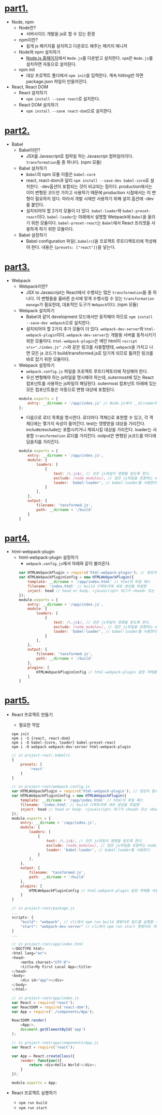 # [part1.](https://www.codecademy.com/articles/react-setup-i)
- Node, npm
	- Node란?
		- 서버사이드 개발을 js로 할 수 있는 환경
	- npm이란?
		- 쉽게 js 패키지를 설치하고 다운로드 해주는 패키지 매니저
	- Node와 npm 설치하기
		- [Node.js 홈페이지](https://nodejs.org/en/)에서 ```Node.js```를 다운받고 설치한다. ```npm```은 ```Node.js```를 설치하면 자동으로 설치된다.
	- npm init
		- 대상 프로젝트 폴더에서 ```npm init```을 입력한다. 계속 hitting만 하면 package.json 파일이 만들어진다.
- React, React DOM
	- React 설치하기
		- ```npm install --save react```로 설치한다.
	- React DOM 설치하기
		- ```npm install --save react-dom```으로 설치한다.

# [part2.](https://www.codecademy.com/articles/react-setup-ii)
- Babel
	- Babel이란?
		- JSX를 Javascript로 컴파일 하는 Javascript 컴파일러이다. ```transformation```들 중 하나다. (npm 모듈)
	- Babel 설치하기
		- ```Babel```의 npm 모듈 이름은 ```babel-core```
		- react, react-dom과 달리 ```npm install --save-dev babel-core```로 설치한다. -dev옵션이 포함되는 것이 비교되는 점이다. production에서는 이미 변형된 코드만 가지고 사용하기 때문에 production 시점에서는 이 변형이 필요하지 않다. 따라서 개발 시에만 사용하기 위해 설치 옵션에 -dev를 붙인다.
		- 설치되어야 할 2가지 모듈이 더 있다. ```babel-loader```와 ```babel-preset-react```이다. ```babel-loader```는 아래에서 설명할 Webpack에 ```Babel```을 올리기 위한 모듈이다. ```babel-preset-react```는 ```Babel```에서 React 프리셋을 사용하게 하기 위한 모듈이다.
	- Babel 설정하기
		- Babel configuration 파일(```.babelrc```)을 프로젝트 루트디렉토리에 작성해야 한다. 내용은 ```{presets: ["react"]}```을 넣는다.
	
# [part3.](https://www.codecademy.com/articles/react-setup-iii)
- Webpack
	- Webpack이란?
		- JSX to Javascript는 React에서 수행되는 많은 ```transformation```들 중 하나다. 이 변형들을 옳바른 순서에 맞게 수행시킬 수 있는 ```transformation manage```가 필요한데, 대표적인 도구가 ```Webpack```이다. (npm 모듈)
	- Webpack 설치하기
		- Babel과 같이 development 모드에서만 동작해야 하므로 ```npm install --save-dev webpack```으로 설치한다.
		- 설치되어야 할 2가지 추가 모듈이 더 있다. ```webpack-dev-server```와 ```html-webpack-plugin```이다. ```webpack-dev-server```는 개발용 서버를 동작시키기 위한 모듈이다. ```html-webpack-plugin```은 메인 html이 ```<script src="./index.js" />```와 같은 링크를 사용할텐데, ```webpack```을 거치고 나면 모든 js 코드가 build/transformed.js로 담기게 되므로 틀려진 링크를 바로 잡기 위한 모듈이다.
	- Webpack 설정하기
		- ```webpack.config.js``` 파일을 프로젝트 루트디렉토리에 작성해야 한다.
		- 우선 변형해야 하는 js파일을 명시해야 하는데, outermost에 있는 React 컴포넌트를 사용하는 js파일이 해당된다. outermost 컴포넌트 아래에 있는 모든 컴포넌트들은 자동으로 변형 대상에 포함된다.
		```javascript 
		module.exports = {
			entry: __dirname + '/app/index.js' // Node.js에서 __dirname이란 현재 실행 중인 파일을 의미한다.	
		};
		```
		- 다음으로 로더 목록을 명시한다. 로더마다 객체{}로 표현할 수 있고, 각 객체{}에는 몇가지 속성이 들어간다. test는 영향받을 대상을 가리킨다. include/exclude는 포함시키거나 제외시킬 대상을 가리킨다. loader는 사용할 ```transformation``` 로더를 가리킨다. output은 변형된 js코드를 어디에 담을지를 가리킨다.
		```javascript
		module.exports = {
			entry: __dirname + '/app/index.js',
			module: {
				loaders: [
					{
						test: /\.js$/, // 모든 js파일이 영향을 받도록 한다.
						exclude: /node_modules/, // 많은 js파일을 포함하는 node_modules 디렉토리는 제외한다.
						loader: 'babel-loader', // babel-loader를 사용한다.
					}
				],
			},
			output: {
				filename: 'tansformed.js',
				path: __dirname + '/build'
			}
		}
		```
		
# [part4.](https://www.codecademy.com/articles/react-setup-iv)
- html-webpack-plugin
	- html-webpack-plugin 설정하기
		- ```webpack.config.js```에서 아래와 같이 불러온다.
		```javascript
		var HTMLWebpackPlugin = require('html-webpack-plugin'); // 생성자 함수
		var HTMLWebpackPluginConfig = new HTMLWebpackPlugin({
			template: __dirname + '/app/index.html' // html의 파일 패스
			filename: 'index.html' // build 디렉토리에 새로 생성될 파일명
			inject: head // head or body. <javascript> 태그가 <head> 또는 <body> 둘 중 하나에 있을 것이기 때문에 상황에 맞게 적는다.
		});
		module.exports = {
			entry: __dirname + '/app/index.js',
			module: {
				loaders: [
					{
						test: /\.js$/, // 모든 js파일이 영향을 받도록 한다.
						exclude: /node_modules/, // 많은 js파일을 포함하는 node_modules 디렉토리는 제외한다.
						loader: 'babel-loader', // babel-loader를 사용한다.
					}
				],
			},
			output: {
				filename: 'tansformed.js',
				path: __dirname + '/build'
			},
			plugins: [
				HTMLWebpackPluginConfig // html-webpack-plugin 설정 객체를 사용한다.
			]
		}
		```

# [part5.](https://www.codecademy.com/articles/react-setup-v)
- React 프로젝트 만들기
	- 필요한 작업
	```cli
	npm init
	npm i -S {react, react-dom}
	npm i -D babel-{core, loader} babel-preset-react
	npm i -D webpack webpack-dev-server html-webpack-plugin
	```
	```javascript
	// in project-root/.babelrc
	{
		presets: [
			'react'
		]
	}
	```
	```javascript
	// in project-root/webpack.config.js
	var HTMLWebpackPlugin = require('html-webpack-plugin'); // 생성자 함수
	var HTMLWebpackPluginConfig = new HTMLWebpackPlugin({
		template: __dirname + '/app/index.html' // html의 파일 패스
		filename: 'index.html' // build 디렉토리에 새로 생성될 파일명
		inject: head // head or body. <javascript> 태그가 <head> 또는 <body> 둘 중 하나에 있을 것이기 때문에 상황에 맞게 적는다.
	});
	module.exports = {
		entry: __dirname + '/app/index.js',
		module: {
			loaders: [
				{
					test: /\.js$/, // 모든 js파일이 영향을 받도록 한다.
					exclude: /node_modules/, // 많은 js파일을 포함하는 node_modules 디렉토리는 제외한다.
					loader: 'babel-loader', // babel-loader를 사용한다.
				}
			],
		},
		output: {
			filename: 'tansformed.js',
			path: __dirname + '/build'
		},
		plugins: [
			HTMLWebpackPluginConfig // html-webpack-plugin 설정 객체를 사용한다.
		]
	}
	```
	```javascript
	// in project-root/package.js
	...
	scripts: {
		"build": "webpack", // cli에서 npm run build 명령어로 빌드를 실행할 수 있다.
		"start": "webpack-dev-server" // cli에서 npm run start 명령어로 개발서버를 실행할 수 있다.
	}
	...
	```
	```javascript
	// in project-root/app/index.html
	<!DOCTYPE html>
	<html lang="en">
	<head>
		<metha charset="UTF-8">
		<title>My First Local App</title>
	</head>
	<body>
		<div id="app"></div>
	</body>
	</html>
	```
	```javascript	
	// in project-root/app/index.js
	var React = require('react');
	var ReactDOM = require('react-dom');
	var App = require('./components/App');

	ReactDOM.render(
		<App/>,
		document.getElementById('app')
	);
	```
	```javascript	
	// in project-root/app/components/App.js
	var React = require('react');

	var App = React.createClass({
		render: function(){
			return <div>Hello World!</div>;
		}
	});

	module.exports = App;
	```
	
- React 프로젝트 실행하기
	- ```npm run build```
	- ```npm run start```
